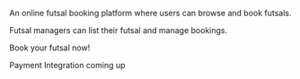 An online futsal booking platform where users can browse and book futsals.

Futsal managers can list their futsal and manage bookings.

Book your futsal now!

Payment Integration coming up